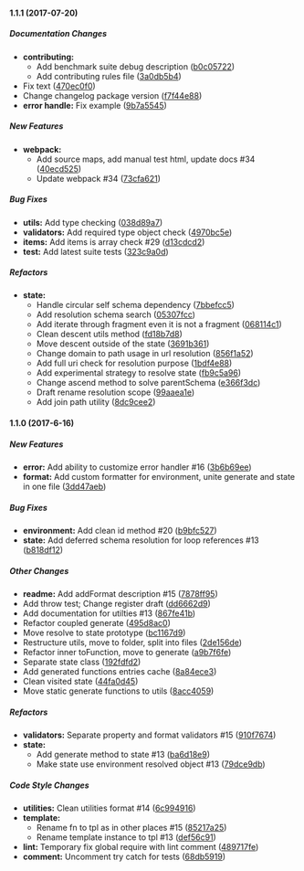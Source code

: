 #### 1.1.1 (2017-07-20)

##### Documentation Changes

* **contributing:**
  * Add benchmark suite debug description ([b0c05722](https://github.com/korzio/djv/commit/b0c05722c39477fc80fd95c189c6129ccc937c4e))
  * Add contributing rules file ([3a0db5b4](https://github.com/korzio/djv/commit/3a0db5b4b2f4b04f27a20f479eaee043069daf15))
* Fix text ([470ec0f0](https://github.com/korzio/djv/commit/470ec0f0f3ba5a3b0b31f8ca7b32bbd80baf0742))
* Change changelog package version ([f7f44e88](https://github.com/korzio/djv/commit/f7f44e8807cfe2b029e98961841edcdb3dae9c99))
* **error handle:** Fix example ([9b7a5545](https://github.com/korzio/djv/commit/9b7a554547e3cd1148f43c35d99ce3e1114a5983))

##### New Features

* **webpack:**
  * Add source maps, add manual test html, update docs #34 ([40ecd525](https://github.com/korzio/djv/commit/40ecd525e6f45d8a07282e424272e52de5826d8a))
  * Update webpack #34 ([73cfa621](https://github.com/korzio/djv/commit/73cfa621a8378fd61f5b74680e01522632f2d7fb))

##### Bug Fixes

* **utils:** Add type checking ([038d89a7](https://github.com/korzio/djv/commit/038d89a796ccbdac335fff6d143222da2a7db3ec))
* **validators:** Add required type object check ([4970bc5e](https://github.com/korzio/djv/commit/4970bc5ed1cf438db2dfae644ac62de682e14fbd))
* **items:** Add items is array check #29 ([d13cdcd2](https://github.com/korzio/djv/commit/d13cdcd27df4f59556dceb34a1ea5bfce5477475))
* **test:** Add latest suite tests ([323c9a0d](https://github.com/korzio/djv/commit/323c9a0ddb87ca748e473cc6d790494831290519))

##### Refactors

* **state:**
  * Handle circular self schema dependency ([7bbefcc5](https://github.com/korzio/djv/commit/7bbefcc56e9ef79468a937db91cb18a07fed1620))
  * Add resolution schema search ([05307fcc](https://github.com/korzio/djv/commit/05307fcc0458adfb16af87ad6df20102c0658bb9))
  * Add iterate through fragment even it is not a fragment ([068114c1](https://github.com/korzio/djv/commit/068114c19ca124cc63afca646c482345b34ced21))
  * Clean descent utils method ([fd18b7d8](https://github.com/korzio/djv/commit/fd18b7d8f7ccda0cb1084d27674cd7b0939dd581))
  * Move descent outside of the state ([3691b361](https://github.com/korzio/djv/commit/3691b36161dad7ab2a0945db324f660a0b3e0b7f))
  * Change domain to path usage in  url resolution ([856f1a52](https://github.com/korzio/djv/commit/856f1a52fe9162da45ac277ab7dfb72a38c34949))
  * Add full uri check for resolution purpose ([1bdf4e88](https://github.com/korzio/djv/commit/1bdf4e88f979c9885351dea5c7c3e61b1a510626))
  * Add experimental strategy to resolve state ([fb9c5a96](https://github.com/korzio/djv/commit/fb9c5a9608e705c93a4ae910e618aaacd429a6ea))
  * Change ascend method to solve parentSchema ([e366f3dc](https://github.com/korzio/djv/commit/e366f3dc8e29493cfd61038247fe4938adfbd813))
  * Draft rename resolution scope ([99aaea1e](https://github.com/korzio/djv/commit/99aaea1e22fff1c1fd59b9f5a9c2b9f1e82b0772))
  * Add join path utility ([8dc9cee2](https://github.com/korzio/djv/commit/8dc9cee2b6f7595b3e7d8559627fa35e2b36b301))

#### 1.1.0 (2017-6-16)

##### New Features

* **error:** Add ability to customize error handler #16 ([3b6b69ee](https://github.com/korzio/djv/commit/3b6b69ee2527685f9404ad9cb332697ccd9f5f2e))
* **format:** Add custom formatter for environment, unite generate and state in one file ([3dd47aeb](https://github.com/korzio/djv/commit/3dd47aebdbfcaabef3252e7ff7f2f18ef4cb346b))

##### Bug Fixes

* **environment:** Add clean id method #20 ([b9bfc527](https://github.com/korzio/djv/commit/b9bfc52783579f9c21e276c569956863f9c99458))
* **state:** Add deferred schema resolution for loop references #13 ([b818df12](https://github.com/korzio/djv/commit/b818df122e801dd2dc92f39fba6d6e3906c1aadf))

##### Other Changes

* **readme:** Add addFormat description #15 ([7878ff95](https://github.com/korzio/djv/commit/7878ff95830ae3772e8175a7ab55c86446d27677))
* Add throw test; Change register draft ([dd6662d9](https://github.com/korzio/djv/commit/dd6662d9d09a25d874940db91d8402fae65594cc))
* Add documentation for utilties #13 ([867fe41b](https://github.com/korzio/djv/commit/867fe41b988eaf20c850955a01fa79c36c6f8c53))
* Refactor coupled generate ([495d8ac0](https://github.com/korzio/djv/commit/495d8ac062467108392b72ce24f9ba47e9c2eb52))
* Move resolve to state prototype ([bc1167d9](https://github.com/korzio/djv/commit/bc1167d992c37a608532964405355e5a35206139))
* Restructure utils, move to folder, split into files ([2de156de](https://github.com/korzio/djv/commit/2de156dee60be45417a7b9f31f35d9527d3bf1c3))
* Refactor inner toFunction, move to generate ([a9b7f6fe](https://github.com/korzio/djv/commit/a9b7f6fe09036751946397de4ae1b8ea0dcc3ed4))
* Separate state class ([192fdfd2](https://github.com/korzio/djv/commit/192fdfd294393a08e5b90663054276ff9de8f23c))
* Add generated functions entries cache ([8a84ece3](https://github.com/korzio/djv/commit/8a84ece328ab68ce1188105937b8549435d255c2))
* Clean visited state ([44fa0d45](https://github.com/korzio/djv/commit/44fa0d45f54cbff0631dd1ca29fe4f4eade778b1))
* Move static generate functions to utils ([8acc4059](https://github.com/korzio/djv/commit/8acc4059e0ea2bd359f7f92d558da98c4e1d8834))

##### Refactors

* **validators:** Separate property and format validators #15 ([910f7674](https://github.com/korzio/djv/commit/910f7674871444d148e45235a193bd85df405bfb))
* **state:**
  * Add generate method to state #13 ([ba6d18e9](https://github.com/korzio/djv/commit/ba6d18e94d8060c616d66c4ca92bbfda0fe2525b))
  * Make state use environment resolved object #13 ([79dce9db](https://github.com/korzio/djv/commit/79dce9db0b3517504d2d1c2cde0e03cd20e7791d))

##### Code Style Changes

* **utilities:** Clean utilities format #14 ([6c994916](https://github.com/korzio/djv/commit/6c994916aa619ac44505a57a3fafb679d2760b40))
* **template:**
  * Rename fn to tpl as in other places #15 ([85217a25](https://github.com/korzio/djv/commit/85217a25df97eff618043f18ef2055c3d3df22cb))
  * Rename template instance to tpl #13 ([def56c91](https://github.com/korzio/djv/commit/def56c91d3c4c321fd388aea18bdf43ec86c1fe4))
* **lint:** Temporary fix global require with lint comment ([489717fe](https://github.com/korzio/djv/commit/489717fe66e586368abdcebee1535e7617b84390))
* **comment:** Uncomment try catch for tests ([68db5919](https://github.com/korzio/djv/commit/68db59194d61acd8ea00b3aa2d2002de0c990a79))
